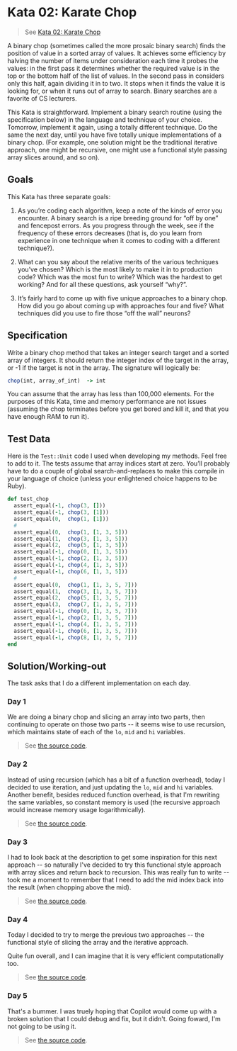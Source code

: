 # Kata 02: Karate Chop

> See [Kata 02: Karate Chop](http://codekata.com/kata/kata02-karate-chop/)

A binary chop (sometimes called the more prosaic binary search) finds the position
of value in a sorted array of values. It achieves some efficiency by halving the
number of items under consideration each time it probes the values: in the first
pass it determines whether the required value is in the top or the bottom half of
the list of values. In the second pass in considers only this half, again dividing
it in to two. It stops when it finds the value it is looking for, or when it runs
out of array to search. Binary searches are a favorite of CS lecturers.

This Kata is straightforward. Implement a binary search routine (using the specification
below) in the language and technique of your choice. Tomorrow, implement it again,
using a totally different technique. Do the same the next day, until you have five
totally unique implementations of a binary chop. (For example, one solution might
be the traditional iterative approach, one might be recursive, one might use a
functional style passing array slices around, and so on).

## Goals

This Kata has three separate goals:

1. As you’re coding each algorithm, keep a note of the kinds of error you encounter.
   A binary search is a ripe breeding ground for “off by one” and fencepost errors.
   As you progress through the week, see if the frequency of these errors decreases
   (that is, do you learn from experience in one technique when it comes to coding
   with a different technique?).

2. What can you say about the relative merits of the various techniques you’ve chosen?
   Which is the most likely to make it in to production code? Which was the most
   fun to write? Which was the hardest to get working? And for all these questions,
   ask yourself “why?”.

3. It’s fairly hard to come up with five unique approaches to a binary chop. How
   did you go about coming up with approaches four and five? What techniques did
   you use to fire those “off the wall” neurons?

## Specification

Write a binary chop method that takes an integer search target and a sorted array
of integers. It should return the integer index of the target in the array, or -1
if the target is not in the array. The signature will logically be:

```ruby
chop(int, array_of_int)  -> int
```

You can assume that the array has less than 100,000 elements. For the purposes of
this Kata, time and memory performance are not issues (assuming the chop terminates
before you get bored and kill it, and that you have enough RAM to run it).

## Test Data

Here is the `Test::Unit` code I used when developing my methods. Feel free to add
to it. The tests assume that array indices start at zero. You’ll probably have to
do a couple of global search-and-replaces to make this compile in your language
of choice (unless your enlightened choice happens to be Ruby).

```ruby
def test_chop
  assert_equal(-1, chop(3, []))
  assert_equal(-1, chop(3, [1]))
  assert_equal(0,  chop(1, [1]))
  #
  assert_equal(0,  chop(1, [1, 3, 5]))
  assert_equal(1,  chop(3, [1, 3, 5]))
  assert_equal(2,  chop(5, [1, 3, 5]))
  assert_equal(-1, chop(0, [1, 3, 5]))
  assert_equal(-1, chop(2, [1, 3, 5]))
  assert_equal(-1, chop(4, [1, 3, 5]))
  assert_equal(-1, chop(6, [1, 3, 5]))
  #
  assert_equal(0,  chop(1, [1, 3, 5, 7]))
  assert_equal(1,  chop(3, [1, 3, 5, 7]))
  assert_equal(2,  chop(5, [1, 3, 5, 7]))
  assert_equal(3,  chop(7, [1, 3, 5, 7]))
  assert_equal(-1, chop(0, [1, 3, 5, 7]))
  assert_equal(-1, chop(2, [1, 3, 5, 7]))
  assert_equal(-1, chop(4, [1, 3, 5, 7]))
  assert_equal(-1, chop(6, [1, 3, 5, 7]))
  assert_equal(-1, chop(8, [1, 3, 5, 7]))
end
```

## Solution/Working-out

The task asks that I do a different implementation on each day.

### Day 1

We are doing a binary chop and slicing an array into two parts, then continuing
to operate on those two parts -- it seems wise to use recursion, which maintains
state of each of the `lo`, `mid` and `hi` variables.

> See [the source code](./src/day02.rs).

### Day 2

Instead of using recursion (which has a bit of a function overhead), today I decided
to use iteration, and just updating the `lo`, `mid` and `hi` variables. Another
benefit, besides reduced function overhead, is that I'm rewriting the same variables,
so constant memory is used (the recursive approach would increase memory usage logarithmically).

> See [the source code](./src/day02.rs).

### Day 3

I had to look back at the description to get some inspiration for this next approach
-- so naturally I've decided to try this functional style approach with array slices
and return back to recursion. This was really fun to write -- took me a moment to
remember that I need to add the mid index back into the result (when chopping above
the mid).

> See [the source code](./src/day03.rs).

### Day 4

Today I decided to try to merge the previous two approaches -- the functional style
of slicing the array and the iterative approach.

Quite fun overall, and I can imagine that it is very efficient computationally too.

> See [the source code](./src/day04.rs).

### Day 5

That's a bummer. I was truely hoping that Copilot would come up with a broken solution
that I could debug and fix, but it didn't. Going foward, I'm not going to be using it.

> See [the source code](./src/day05.rs).

